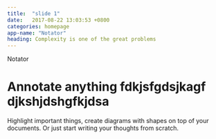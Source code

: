 ```yaml
---
title:  "slide 1"
date:   2017-08-22 13:03:53 +0800
categories: homepage
app-name: "Notator"
heading: Complexity is one of the great problems
---
```

<div class="slide-1">
<div class="ae-2" markdown="1">

Notator

</div>
<div class="ae-3" markdown="1">

# Annotate anything fdkjsfgdsjkagf djkshjdshgfkjdsa

</div>
<div class="ae-4" markdown="1">

Highlight important things, create diagrams with shapes on top of your documents. Or just start writing your thoughts from scratch.

</div>
</div>
